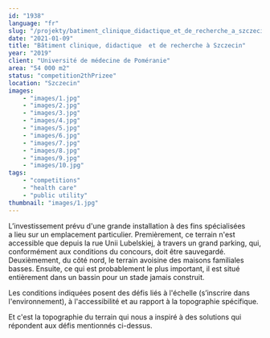```yaml
---
id: "1938"
language: "fr"
slug: "/projekty/batiment_clinique_didactique_et_de_recherche_a_szczecin"
date: "2021-01-09"
title: "Bâtiment clinique, didactique  et de recherche à Szczecin"
year: "2019"
client: "Université de médecine de Poméranie"
area: "54 000 m2"
status: "competition2thPrizee"
location: "Szczecin"
images: 
    - "images/1.jpg"
    - "images/2.jpg"
    - "images/3.jpg"
    - "images/4.jpg"    
    - "images/5.jpg"    
    - "images/6.jpg"    
    - "images/7.jpg"    
    - "images/8.jpg"    
    - "images/9.jpg"    
    - "images/10.jpg"    
tags: 
    - "competitions"
    - "health care"
    - "public utility"
thumbnail: "images/1.jpg"
---
```

L’investissement prévu d'une grande installation à&nbsp;des fins spécialisées a&nbsp;lieu sur un emplacement particulier. Premièrement, ce terrain n'est accessible que depuis la rue Unii Lubelskiej, à&nbsp;travers un grand parking, qui, conformément aux conditions du concours, doit être sauvegardé. Deuxièmement, du côté nord, le terrain avoisine des maisons familiales basses. Ensuite, ce qui est probablement le plus important, il est situé entièrement dans un bassin pour un stade jamais construit.

Les conditions indiquées posent des défis liés à&nbsp;l'échelle (s’inscrire dans l'environnement), à&nbsp;l'accessibilité et au rapport à&nbsp;la topographie spécifique.

Et c'est la topographie du terrain qui nous a&nbsp;inspiré à&nbsp;des solutions qui répondent aux défis mentionnés ci-dessus.